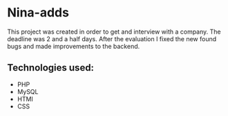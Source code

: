 # Nina-adds
This project was created in order to get and interview with a company. The deadline was 2 and a half days. After the evaluation I fixed the new found bugs and made improvements to the backend.

## Technologies used:
- PHP
- MySQL
- HTMl
- CSS
